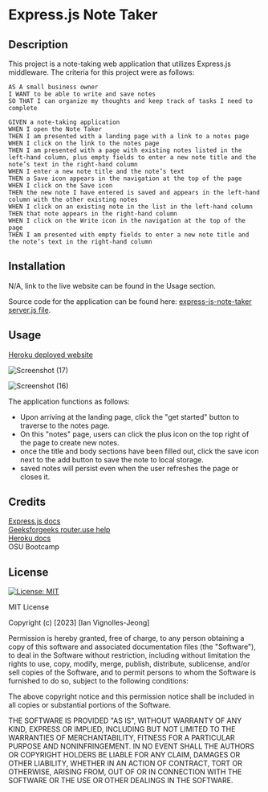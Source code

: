 # Express.js Note Taker

## Description

This project is a note-taking web application that utilizes Express.js middleware. The criteria for this project were as follows: 

```
AS A small business owner
I WANT to be able to write and save notes
SO THAT I can organize my thoughts and keep track of tasks I need to complete
```
```
GIVEN a note-taking application
WHEN I open the Note Taker
THEN I am presented with a landing page with a link to a notes page
WHEN I click on the link to the notes page
THEN I am presented with a page with existing notes listed in the left-hand column, plus empty fields to enter a new note title and the note’s text in the right-hand column
WHEN I enter a new note title and the note’s text
THEN a Save icon appears in the navigation at the top of the page
WHEN I click on the Save icon
THEN the new note I have entered is saved and appears in the left-hand column with the other existing notes
WHEN I click on an existing note in the list in the left-hand column
THEN that note appears in the right-hand column
WHEN I click on the Write icon in the navigation at the top of the page
THEN I am presented with empty fields to enter a new note title and the note’s text in the right-hand column
```

## Installation

N/A, link to the live website can be found in the Usage section.</br> 

Source code for the application can be found here: [express-js-note-taker server.js file](https://github.com/IVignollesJeong/express-js-note-taker/blob/master/server.js).

## Usage

[Heroku deployed website](https://ian-vignolles-note-taker-9f9a31a5ae11.herokuapp.com/)

![Screenshot (17)](https://github.com/IVignollesJeong/express-js-note-taker/assets/131202032/86c5f33d-bdf1-495c-958d-cd4c477e432a)

![Screenshot (16)](https://github.com/IVignollesJeong/express-js-note-taker/assets/131202032/361935c2-4c9c-477b-a070-b7511b6a458b)



The application functions as follows:

- Upon arriving at the landing page, click the "get started" button to traverse to the notes page.
- On this "notes" page, users can click the plus icon on the top right of the page to create new notes.
- once the title and body sections have been filled out, click the save icon next to the add button to save the note to local storage.
- saved notes will persist even when the user refreshes the page or closes it.

## Credits

[Express.js docs](https://expressjs.com/en/guide/routing.html) </br>
[Geeksforgeeks router.use help](https://www.geeksforgeeks.org/express-js-router-use-function/?ref=lbp) </br>
[Heroku docs](https://devcenter.heroku.com/articles/deploying-nodejs) </br>
OSU Bootcamp </br>

## License
[![License: MIT](https://img.shields.io/badge/License-MIT-yellow.svg)](https://opensource.org/licenses/MIT) </br>

MIT License

Copyright (c) [2023] [Ian Vignolles-Jeong]

Permission is hereby granted, free of charge, to any person obtaining a copy
of this software and associated documentation files (the "Software"), to deal
in the Software without restriction, including without limitation the rights
to use, copy, modify, merge, publish, distribute, sublicense, and/or sell
copies of the Software, and to permit persons to whom the Software is
furnished to do so, subject to the following conditions:

The above copyright notice and this permission notice shall be included in all
copies or substantial portions of the Software.

THE SOFTWARE IS PROVIDED "AS IS", WITHOUT WARRANTY OF ANY KIND, EXPRESS OR
IMPLIED, INCLUDING BUT NOT LIMITED TO THE WARRANTIES OF MERCHANTABILITY,
FITNESS FOR A PARTICULAR PURPOSE AND NONINFRINGEMENT. IN NO EVENT SHALL THE
AUTHORS OR COPYRIGHT HOLDERS BE LIABLE FOR ANY CLAIM, DAMAGES OR OTHER
LIABILITY, WHETHER IN AN ACTION OF CONTRACT, TORT OR OTHERWISE, ARISING FROM,
OUT OF OR IN CONNECTION WITH THE SOFTWARE OR THE USE OR OTHER DEALINGS IN THE
SOFTWARE.

